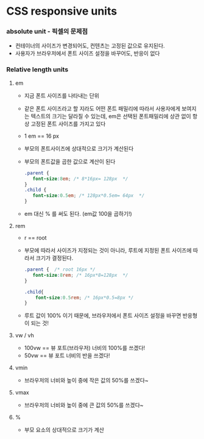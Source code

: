 # CSS responsive units

### absolute unit - 픽셀의 문제점

- 컨테이너의 사이즈가 변경되어도, 컨텐츠는 고정된 값으로 유지된다.
- 사용자가 브라우저에서 폰트 사이즈 설정을 바꾸어도, 반응이 없다

### Relative length units

1. em

   - 지금 폰트 사이즈를 나타내는 단위

   - 같은 폰트 사이즈라고 할 지라도 어떤 폰트 패밀리에 따라서 사용자에게 보여지는 텍스트의 크기는 달라질 수 있는데, em은 선택된 폰트패밀리에 상관 없이 항상 고정된 폰트 사이즈를 가지고 있다

   - 1 em == 16 px 

   - 부모의 폰트사이즈에 상대적으로 크기가 계산된다

   - 부모의 폰트값을 곱한 값으로 계산이 된다

     ```css
     .parent {
     	font-size:8em; /* 8*16px= 128px  */
     }
     .child {
     	font-size:0.5em; /* 128px*0.5em= 64px  */
     }
     ```

   - em 대신 % 를 써도 된다. (em값 100을 곱하기!)

2. rem

   - r == root 

   - 부모에 따라서 사이즈가 지정되는 것이 아니라, 루트에 지정된 폰트 사이즈에 따라서 크기가 결정된다.

     ```css
     .parent {  /* root 16px */
     	font-size:8rem; /* 16px*8=128px  */
     }
     
     .child{
         font-size:0.5rem; /* 16px*0.5=8px */
     }
     ```

   - 루트 값이 100% 이기 때문에, 브라우저에서 폰트 사이즈 설정을 바꾸면 반응형이 되는 것!

3. vw / vh

   - 100vw == 뷰 포트(브라우저) 너비의 100%를 쓰겠다!
   - 50vw == 뷰 포트 너비의 반을 쓰겠다!

4. vmin

   - 브라우저의 너비와 높이 중에 작은 값의 50%를 쓰겠다~

5. vmax

   - 브라우저의 너비와 높이 중에 큰 값의 50%를 쓰겠다~

6. %

   - 부모 요소의 상대적으로 크기가 계산 

